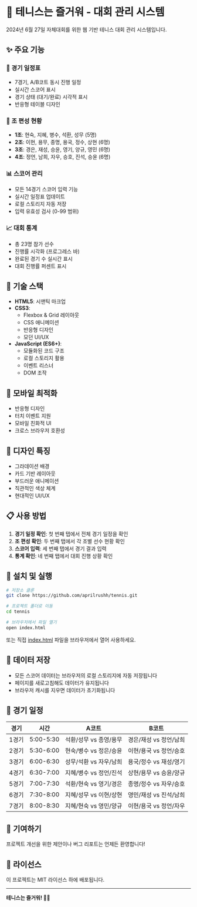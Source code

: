 # 🎾 테니스는 즐거워 - 대회 관리 시스템

2024년 6월 27일 자체대회를 위한 웹 기반 테니스 대회 관리 시스템입니다.

## ✨ 주요 기능

### 📅 경기 일정표
- 7경기, A/B코트 동시 진행 일정
- 실시간 스코어 표시
- 경기 상태 (대기/완료) 시각적 표시
- 반응형 테이블 디자인

### 👥 조 편성 현황
- **1조**: 현숙, 지혜, 병수, 석환, 성무 (5명)
- **2조**: 이현, 용무, 종명, 용국, 정수, 상현 (6명)
- **3조**: 경은, 재성, 승윤, 영기, 양규, 영민 (6명)
- **4조**: 정언, 남희, 자우, 승호, 진석, 승윤 (6명)

### 📊 스코어 관리
- 모든 14경기 스코어 입력 기능
- 실시간 일정표 업데이트
- 로컬 스토리지 자동 저장
- 입력 유효성 검사 (0-99 범위)

### 📈 대회 통계
- 총 23명 참가 선수
- 진행률 시각화 (프로그레스 바)
- 완료된 경기 수 실시간 표시
- 대회 진행률 퍼센트 표시

## 🚀 기술 스택

- **HTML5**: 시맨틱 마크업
- **CSS3**: 
  - Flexbox & Grid 레이아웃
  - CSS 애니메이션
  - 반응형 디자인
  - 모던 UI/UX
- **JavaScript (ES6+)**:
  - 모듈화된 코드 구조
  - 로컬 스토리지 활용
  - 이벤트 리스너
  - DOM 조작

## 📱 모바일 최적화

- 반응형 디자인
- 터치 이벤트 지원
- 모바일 친화적 UI
- 크로스 브라우저 호환성

## 🎨 디자인 특징

- 그라데이션 배경
- 카드 기반 레이아웃
- 부드러운 애니메이션
- 직관적인 색상 체계
- 현대적인 UI/UX

## 📋 사용 방법

1. **경기 일정 확인**: 첫 번째 탭에서 전체 경기 일정을 확인
2. **조 편성 확인**: 두 번째 탭에서 각 조별 선수 현황 확인
3. **스코어 입력**: 세 번째 탭에서 경기 결과 입력
4. **통계 확인**: 네 번째 탭에서 대회 진행 상황 확인

## 🔧 설치 및 실행

```bash
# 저장소 클론
git clone https://github.com/aprilrushh/tennis.git

# 프로젝트 폴더로 이동
cd tennis

# 브라우저에서 파일 열기
open index.html
```

또는 직접 [index.html](index.html) 파일을 브라우저에서 열어 사용하세요.

## 💾 데이터 저장

- 모든 스코어 데이터는 브라우저의 로컬 스토리지에 자동 저장됩니다
- 페이지를 새로고침해도 데이터가 유지됩니다
- 브라우저 캐시를 지우면 데이터가 초기화됩니다

## 🎯 경기 일정

| 경기 | 시간 | A코트 | B코트 |
|------|------|-------|-------|
| 1경기 | 5:00-5:30 | 석환/성무 vs 종영/용무 | 경은/재성 vs 정언/남희 |
| 2경기 | 5:30-6:00 | 현숙/병수 vs 정은/승윤 | 이현/용국 vs 정언/승호 |
| 3경기 | 6:00-6:30 | 성무/석환 vs 자우/남희 | 용국/정수 vs 재성/영기 |
| 4경기 | 6:30-7:00 | 지혜/병수 vs 정언/진석 | 상현/용무 vs 승윤/양규 |
| 5경기 | 7:00-7:30 | 석환/현숙 vs 영기/경은 | 종명/정수 vs 자우/승호 |
| 6경기 | 7:30-8:00 | 지혜/성무 vs 이현/상현 | 영민/재성 vs 진석/남희 |
| 7경기 | 8:00-8:30 | 지혜/현숙 vs 영민/양규 | 이현/용국 vs 정언/자우 |

## 🤝 기여하기

프로젝트 개선을 위한 제안이나 버그 리포트는 언제든 환영합니다!

## 📄 라이선스

이 프로젝트는 MIT 라이선스 하에 배포됩니다.

---

**테니스는 즐거워! 🎾✨** 